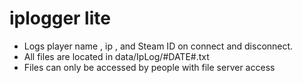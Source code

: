# iplogger lite
 * Logs player name , ip , and Steam ID on connect and disconnect.
 * All files are located in data/IpLog/#DATE#.txt 
 * Files can only be accessed by people with file server access
